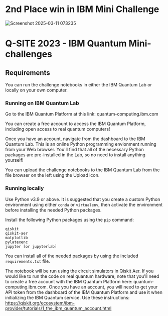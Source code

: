 # 2nd Place win in IBM Mini Challenge
![Screenshot 2025-03-11 073235](https://github.com/user-attachments/assets/c6b9ae0f-f1f7-4127-81ba-4235de1401b9)


# Q-SITE 2023 - IBM Quantum Mini-challenges

## Requirements

You can run the challenge notebooks in either the IBM Quantum Lab or locally on your own computer.

### Running on IBM Quantum Lab

Go to the IBM Quantum Platform at this link: quantum-computing.ibm.com

You can create a free account to access the IBM Quantum Platform, including open access to real quantum computers!

Once you have an account, navigate from the dashboard to the IBM Quantum Lab. This is an online Python programming envionment running from your Web browser. You'll find that all of the necessary Python packages are pre-installed in the Lab, so no need to install anything yourself!

You can upload the challenge notebooks to the IBM Quantum Lab from the file browser on the left using the Upload icon.

### Running locally

Use Python v3.9 or above. It is suggested that you create a custom Python environment using either `conda` or `virtualenv`, then activate the environment before installing the needed Python packages.

Install the following Python packages using the `pip` command:

```
qiskit
qiskit-aer
matplotlib
pylatexenc
jupyter [or jupyterlab]
```

You can install all of the needed packages by using the included `requirements.txt` file.

The notebook will be run using the circuit simulators in Qiskit Aer. If you would like to run the code on real quantum hardware, note that you'll need to create a free account with the IBM Quantum Platform here: quantum-computing.ibm.com. Once you have an account, you will need to get your API token from the dashboard of the IBM Quantum Platform and use it when initializing the IBM Quantum service. Use these instructions: https://qiskit.org/ecosystem/ibm-provider/tutorials/1_the_ibm_quantum_account.html
